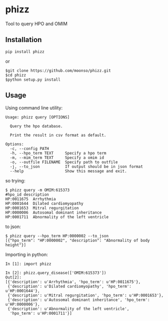 # phizz #

Tool to query HPO and OMIM

## Installation ##

```pip install phizz```

or 

```
$git clone https://github.com/moonso/phizz.git
$cd phizz
$python setup.py install
```

## Usage ##

Using command line utility:

```
Usage: phizz query [OPTIONS]

  Query the hpo database.

  Print the result in csv format as default.

Options:
  -c, --config PATH
  -h, --hpo_term TEXT     Specify a hpo term
  -m, --mim_term TEXT     Specify a omim id
  -o, --outfile FILENAME  Specify path to outfile
  -j, --to_json           If output should be in json format
  --help                  Show this message and exit.
```

so trying:

```
$ phizz query -m OMIM:615373
#hpo_id	description
HP:0011675	Arrhythmia
HP:0001644	Dilated cardiomyopathy
HP:0001653	Mitral regurgitation
HP:0000006	Autosomal dominant inheritance
HP:0001711	Abnormality of the left ventricle
```
to json:

```
$ phizz query --hpo_term HP:0000002 --to_json
[{"hpo_term": "HP:0000002", "description": "Abnormality of body height"}]
```

Importing in python:

```
In [1]: import phizz

In [2]: phizz.query_disease(['OMIM:615373'])
Out[2]:
[{'description': u'Arrhythmia', 'hpo_term': u'HP:0011675'},
 {'description': u'Dilated cardiomyopathy', 'hpo_term': u'HP:0001644'},
 {'description': u'Mitral regurgitation', 'hpo_term': u'HP:0001653'},
 {'description': u'Autosomal dominant inheritance', 'hpo_term': u'HP:0000006'},
 {'description': u'Abnormality of the left ventricle',
  'hpo_term': u'HP:0001711'}]
```


